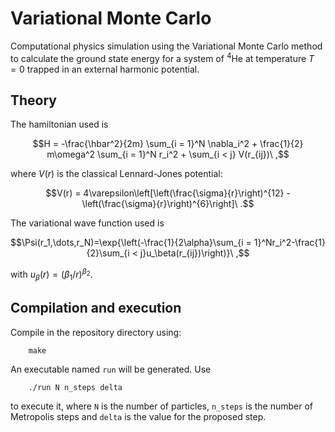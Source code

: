 # Variational Monte Carlo
Computational physics simulation using the Variational Monte Carlo method to calculate the ground state energy for a system of $^4\text{He}$ at temperature $T = 0$ trapped in an external harmonic potential. 

## Theory

The hamiltonian used is
```math
H = -\frac{\hbar^2}{2m} \sum_{i = 1}^N \nabla_i^2 + \frac{1}{2} m\omega^2 \sum_{i = 1}^N r_i^2 + \sum_{i < j} V(r_{ij})\ ,
```

where $V(r)$ is the classical Lennard-Jones potential:
```math
V(r) = 4\varepsilon\left[\left(\frac{\sigma}{r}\right)^{12} - \left(\frac{\sigma}{r}\right)^{6}\right]\ .
```

The variational wave function used is
```math
\Psi(r_1,\dots,r_N)=\exp{\left(-\frac{1}{2\alpha}\sum_{i = 1}^Nr_i^2-\frac{1}{2}\sum_{i < j}u_\beta(r_{ij})\right)}\ ,
```

with $u_\beta(r) = (\beta_1/r)^{\beta_2}$.

## Compilation and execution
Compile in the repository directory using:
```
    make
```
An executable named `run` will be generated. Use
```
    ./run N n_steps delta
```
to execute it, where `N` is the number of particles, `n_steps` is the number of Metropolis steps and `delta` is the value for the proposed step.
